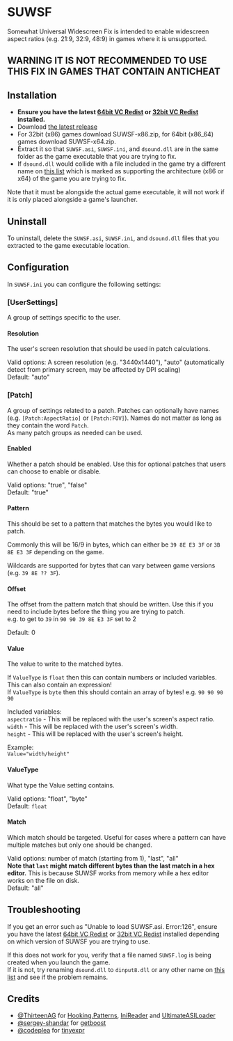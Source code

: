 # SUWSF

Somewhat Universal Widescreen Fix is intended to enable widescreen aspect ratios (e.g. 21:9, 32:9, 48:9) in games where it is unsupported.

## WARNING IT IS NOT RECOMMENDED TO USE THIS FIX IN GAMES THAT CONTAIN ANTICHEAT

## Installation

- **Ensure you have the latest [64bit VC Redist](https://aka.ms/vs/17/release/vc_redist.x64.exe) or [32bit VC Redist](https://aka.ms/vs/17/release/vc_redist.x86.exe) installed.**
- Download [the latest release](https://github.com/phantomgamers/suwsf/releases/latest)
- For 32bit (x86) games download SUWSF-x86.zip, for 64bit (x86_64) games download SUWSF-x64.zip.
- Extract it so that `SUWSF.asi`, `SUWSF.ini`, and `dsound.dll` are in the same folder as the game executable that you are trying to fix.
- If `dsound.dll` would collide with a file included in the game try a different name on [this list](https://github.com/ThirteenAG/Ultimate-ASI-Loader#description) which is marked as supporting the architecture (x86 or x64) of the game you are trying to fix.

Note that it must be alongside the actual game executable, it will not work if it is only placed alongside a game's launcher.  

## Uninstall

To uninstall, delete the `SUWSF.asi`, `SUWSF.ini`, and `dsound.dll` files that you extracted to the game executable location.  

## Configuration

In `SUWSF.ini` you can configure the following settings:  

### **[UserSettings]**

A group of settings specific to the user.

#### **Resolution**

The user's screen resolution that should be used in patch calculations.  

Valid options: A screen resolution (e.g. "3440x1440"), "auto" (automatically detect from primary screen, may be affected by DPI scaling)  
Default: "auto"  

### **[Patch]**

A group of settings related to a patch. Patches can optionally have names (e.g. `[Patch:AspectRatio]` or `[Patch:FOV]`). Names do not matter as long as they contain the word `Patch`.  
As many patch groups as needed can be used.  

#### **Enabled**

Whether a patch should be enabled. Use this for optional patches that users can choose to enable or disable.

Valid options: "true", "false"  
Default: "true"  

#### **Pattern**

This should be set to a pattern that matches the bytes you would like to patch.  

Commonly this will be 16/9 in bytes, which can either be `39 8E E3 3F` or `3B 8E E3 3F` depending on the game.  

Wildcards are supported for bytes that can vary between game versions (e.g. `39 8E ?? 3F`).  

#### **Offset**

The offset from the pattern match that should be written. Use this if you need to include bytes before the thing you are trying to patch.  
e.g. to get to `39` in `90 90 39 8E E3 3F` set to 2  

Default: 0  

#### **Value**

The value to write to the matched bytes.  

If `ValueType` is `float` then this can contain numbers or included variables. This can also contain an expression!  
If `ValueType` is `byte` then this should contain an array of bytes! e.g. `90 90 90 90`  

Included variables:  
`aspectratio` - This will be replaced with the user's screen's aspect ratio.  
`width` - This will be replaced with the user's screen's width.  
`height` - This will be replaced with the user's screen's height.  

Example:  
`Value="width/height"`  

#### **ValueType**

What type the Value setting contains.  

Valid options: "float", "byte"  
Default: `float`  

#### **Match**

Which match should be targeted. Useful for cases where a pattern can have multiple matches but only one should be changed.  

Valid options: number of match (starting from 1), "last", "all"  
**Note that `last` might match different bytes than the last match in a hex editor.** This is because SUWSF works from memory while a hex editor works on the file on disk.  
Default: "all"  

## Troubleshooting

If you get an error such as "Unable to load SUWSF.asi. Error:126", ensure you have the latest [64bit VC Redist](https://aka.ms/vs/17/release/vc_redist.x64.exe) or [32bit VC Redist](https://aka.ms/vs/17/release/vc_redist.x86.exe) installed depending on which version of SUWSF you are trying to use.

If this does not work for you, verify that a file named `SUWSF.log` is being created when you launch the game.  
If it is not, try renaming `dsound.dll` to `dinput8.dll` or any other name on [this list](https://github.com/ThirteenAG/Ultimate-ASI-Loader#description) and see if the problem remains.

## Credits

- [@ThirteenAG](https://github.com/ThirteenAG) for [Hooking.Patterns](https://github.com/ThirteenAG/Hooking.Patterns), [IniReader](https://github.com/ThirteenAG/IniReader) and [UltimateASILoader](https://github.com/ThirteenAG/Ultimate-ASI-Loader)
- [@sergey-shandar](https://github.com/sergey-shandar) for [getboost](https://github.com/sergey-shandar/getboost)
- [@codeplea](https://github.com/codeplea) for [tinyexpr](https://github.com/codeplea/tinyexpr)